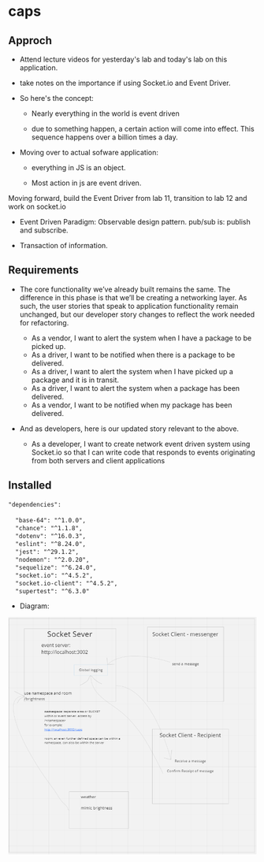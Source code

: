 # caps

## Approch

- Attend lecture videos for yesterday's lab and today's lab on this application.

- take notes on the importance if using Socket.io and Event Driver.

- So here's the concept:

  - Nearly everything in the world is event driven

  - due to something happen, a certain action will come into effect. This sequence happens over a billion times a day.

- Moving over to actual sofware application:

  - everything in JS is an object.

  - Most action in js are event driven.

Moving forward, build the Event Driver from lab 11, transition to lab 12 and work on socket.io

- Event Driven Paradigm: Observable design pattern. pub/sub is: publish and subscribe.

- Transaction of information.

## Requirements

- The core functionality we’ve already built remains the same. The difference in this phase is that we’ll be creating a networking layer. As such, the user stories that speak to application functionality remain unchanged, but our developer story changes to reflect the work needed for refactoring.

  - As a vendor, I want to alert the system when I have a package to be picked up.
  - As a driver, I want to be notified when there is a package to be delivered.
  - As a driver, I want to alert the system when I have picked up a package and it is in transit.
  - As a driver, I want to alert the system when a package has been delivered.
  - As a vendor, I want to be notified when my package has been delivered.

- And as developers, here is our updated story relevant to the above.

  - As a developer, I want to create network event driven system using Socket.io so that I can write code that responds to events originating from both servers and client applications

## Installed

    "dependencies": 

      "base-64": "^1.0.0",
      "chance": "^1.1.8",
      "dotenv": "^16.0.3",
      "eslint": "^8.24.0",
      "jest": "^29.1.2",
      "nodemon": "^2.0.20",
      "sequelize": "^6.24.0",
      "socket.io": "^4.5.2",
      "socket.io-client": "^4.5.2",
      "supertest": "^6.3.0"

- Diagram:

![UML](UML%20Rough%20Draft%20for%20Lab%2012.png)
